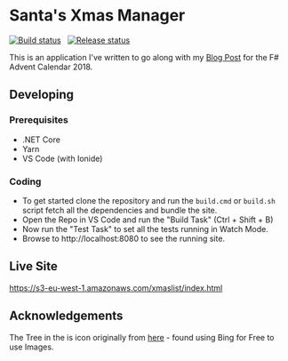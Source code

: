 # Santa's Xmas Manager

[![Build status](https://taeguk.visualstudio.com/DefaultCollection/Public/_apis/build/status/XmasList%20CI?label=build)](https://taeguk.visualstudio.com/DefaultCollection/Public/_build/latest?definitionId=25) &nbsp; [![Release status](https://taeguk.vsrm.visualstudio.com/_apis/public/Release/badge/f9e52c87-59a2-4d04-b042-fe162a159b31/1/1)](https://taeguk.visualstudio.com/DefaultCollection/Public/_release?view=mine&definitionId=1)

This is an application I've written to go along with my [Blog Post][1] for the F# Advent Calendar 2018.

## Developing

### Prerequisites

- .NET Core
- Yarn
- VS Code (with Ionide)

### Coding

- To get started clone the repository and run the `build.cmd` or `build.sh` script fetch all the dependencies and bundle the site.
- Open the Repo in VS Code and run the "Build Task" (Ctrl + Shift + B)
- Now run the "Test Task" to set all the tests running in Watch Mode.
- Browse to http://localhost:8080 to see the running site.

## Live Site

https://s3-eu-west-1.amazonaws.com/xmaslist/index.html

## Acknowledgements

The Tree in the is icon originally from [here](
https://images.vexels.com/media/users/3/129793/isolated/lists/3a58ed394125fc70c8acc757cc83f8be-christmas-pine-tree-icon.png) - found using Bing for Free to use Images.

[1]: https://taeguk.co.uk/blog/santas-xmas-list-in-fable/
